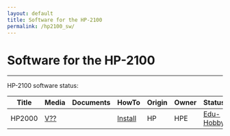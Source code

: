 ```yaml
---
layout: default
title: Software for the HP-2100
permalink: /hp2100_sw/
---
```

# Software for the HP-2100

---

HP-2100 software status:

Title|Media|Documents|HowTo|Origin|Owner|Status
-----|-----|---------|-----|------|-----|------
HP2000|[V??](http://www.xyfyx.com/files/clean%20Access.zip)||[Install](https://bigdanzblog.files.wordpress.com/2014/06/hp2000-access-installation-and-operation.pdf)|HP|HPE|[Edu-Hobby](../HP1000-21XX_CHM_Source_Code_License_final.pdf)


